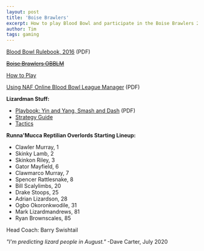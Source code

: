 ```yaml
---
layout: post
title: 'Boise Brawlers'
excerpt: How to play Blood Bowl and participate in the Boise Brawlers 2020 summer league. May Nuffle have mercy upon us all.
author: Tim
tags: gaming
---
```


[Blood Bowl Rulebook, 2016](../../../../../papers/bloodbowl/BloodBowl2016.pdf) (PDF)  

[~~Boise Brawlers OBBLM~~](https://boise-brawlers.obblm.com/)  

[How to Play](https://www.bloodbowl.com/getting-started/)  

[Using NAF Online Blood Bowl League Manager](../../../../../papers/bloodbowl/Using-NAF-OBBLM.pdf) (PDF)  

**Lizardman Stuff:**
* [Playbook: Yin and Yang, Smash and Dash](../../../../../papers/bloodbowl/Lizardmen.pdf) (PDF)  
* [Strategy Guide](http://www.bbpb.de/lizardman-strategy-guide)  
* [Tactics](https://bbtactics.com/lizardmen-teams/)  

**Runna'Mucca Reptilian Overlords Starting Lineup:**
* Clawler Murray, 1
* Skinky Lamb, 2
* Skinkon Riley, 3
* Gator Mayfield, 6
* Clawmarco Murray, 7
* Spencer Rattlesnake, 8
* Bill Scalylimbs, 20
* Drake Stoops, 25
* Adrian Lizardson, 28
* Ogbo Okoronkwodile, 31
* Mark Lizardmandrews, 81
* Ryan Brownscales, 85  

Head Coach: Barry Swishtail  

*"I'm predicting lizard people in August."* -Dave Carter, July 2020